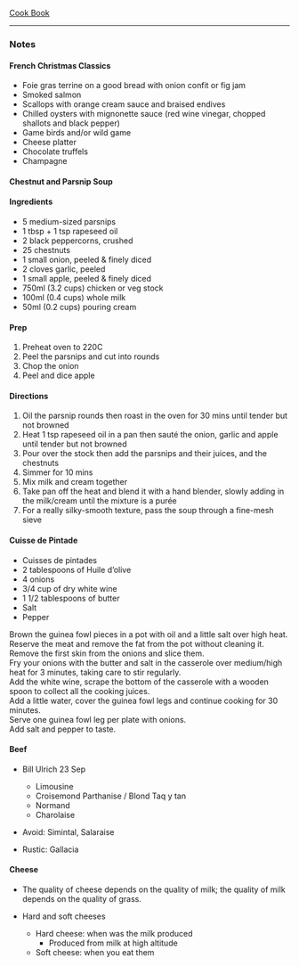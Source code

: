 [Cook Book](https://github.com/vmsmith/CookBook/blob/master/README.md)  

-----  

### Notes  

#### French Christmas Classics  
* Foie gras terrine on a good bread with onion confit or fig jam  
* Smoked salmon  
* Scallops with orange cream sauce and braised endives  
* Chilled oysters with mignonette sauce (red wine vinegar, chopped shallots and black pepper)  
* Game birds and/or wild game  
* Cheese platter  
* Chocolate truffels  
* Champagne  

#### Chestnut and Parsnip Soup  

#### Ingredients  
* 5 medium-sized parsnips
* 1 tbsp + 1 tsp rapeseed oil
* 2 black peppercorns, crushed
* 25 chestnuts
* 1 small onion, peeled & finely diced
* 2 cloves garlic, peeled
* 1 small apple, peeled & finely diced
* 750ml (3.2 cups) chicken or veg stock
* 100ml (0.4 cups) whole milk
* 50ml (0.2 cups) pouring cream  

#### Prep  

1. Preheat oven to 220C
2. Peel the parsnips and cut into rounds  
3. Chop the onion  
4. Peel and dice apple  

#### Directions  

1. Oil the parsnip rounds then roast in the oven for 30 mins until tender but not browned  
2. Heat 1 tsp rapeseed oil in a pan then sauté the onion, garlic and apple until tender but not browned   
3. Pour over the stock then add the parsnips and their juices, and the chestnuts
4. Simmer for 10 mins  
5. Mix milk and cream together  
6. Take pan off the heat and blend it with a hand blender, slowly adding in the milk/cream until the mixture is a purée  
7. For a really silky-smooth texture, pass the soup through a fine-mesh sieve  

#### Cuisse de Pintade   

* Cuisses de pintades  
* 2 tablespoons of Huile d’olive  
* 4 onions  
* 3/4 cup of dry white wine    
* 1 1/2 tablespoons of butter    
* Salt  
* Pepper  


Brown the guinea fowl pieces in a pot with oil and a little salt over high heat.  
Reserve the meat and remove the fat from the pot without cleaning it.  
Remove the first skin from the onions and slice them.  
Fry your onions with the butter and salt in the casserole over medium/high heat for 3 minutes, taking care to stir regularly.  
Add the white wine, scrape the bottom of the casserole with a wooden spoon to collect all the cooking juices.  
Add a little water, cover the guinea fowl legs and continue cooking for 30 minutes.  
Serve one guinea fowl leg per plate with onions.  
Add salt and pepper to taste.  


#### Beef  

* Bill Ulrich 23 Sep  
  * Limousine  
  * Croisemond Parthanise / Blond Taq y tan  
  * Normand  
  * Charolaise  
  
* Avoid: Simintal, Salaraise  

* Rustic: Gallacia   

#### Cheese  

* The quality of cheese depends on the quality of milk; the quality of milk depends on the quality of grass.

* Hard and soft cheeses

  * Hard cheese: when was the milk produced  
    * Produced from milk at high altitude  
  * Soft cheese: when you eat them  


